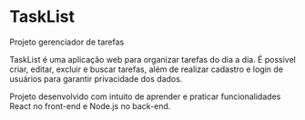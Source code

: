# TaskList
Projeto gerenciador de tarefas

TaskList é uma aplicação web para organizar tarefas do dia a dia. É possivel criar, editar, excluir e buscar tarefas, além de realizar cadastro e login de usuários para garantir privacidade dos dados.

Projeto desenvolvido com intuito de aprender e praticar funcionalidades React no front-end e Node.js no back-end.
